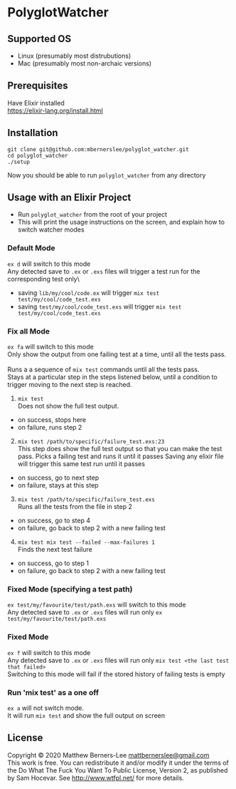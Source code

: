 # PolyglotWatcher

## Supported OS
  - Linux (presumably most distrubutions)
  - Mac (presumably most non-archaic versions)

## Prerequisites
  Have Elixir installed\
  https://elixir-lang.org/install.html

## Installation
```
git clone git@github.com:mbernerslee/polyglot_watcher.git
cd polyglot_watcher
./setup
```

Now you should be able to run `polyglot_watcher` from any directory

## Usage with an Elixir Project
- Run `polyglot_watcher` from the root of your project
- This will print the usage instructions on the screen, and explain how to switch watcher modes

### Default Mode
`ex d` will switch to this mode\
Any detected save to `.ex` or `.exs` files will trigger a test run for the corresponding test only\
- saving `lib/my/cool/code.ex` will trigger `mix test test/my/cool/code_test.exs`
- saving `test/my/cool/code_test.exs` will trigger `mix test test/my/cool/code_test.exs`

### Fix all Mode
`ex fa` will switch to this mode\
Only show the output from one failing test at a time, until all the tests pass.\
\
Runs a a sequence of `mix test` commands until all the tests pass.\
Stays at a particular step in the steps listened below, until a condition to trigger moving to the next step is reached.

1. `mix test`\
Does not show the full test output.
- on success, stops here
- on failure, runs step 2
2. `mix test /path/to/specific/failure_test.exs:23`\
This step does show the full test output so that you can make the test pass.
Picks a failing test and runs it until it passes
Saving any elixir file will trigger this same test run until it passes
- on success, go to next step
- on failure, stays at this step
3. `mix test /path/to/specific/failure_test.exs`\
Runs all the tests from the file in step 2
- on success, go to step 4
- on failure, go back to step 2 with a new failing test
4. `mix test mix test --failed --max-failures 1`\
Finds the next test failure
- on success, go to step 1
- on failure, go back to step 2 with a new failing test

### Fixed Mode (specifying a test path)
`ex test/my/favourite/test/path.exs` will switch to this mode\
Any detected save to `.ex` or `.exs` files will run only `ex test/my/favourite/test/path.exs`

### Fixed Mode
`ex f` will switch to this mode\
Any detected save to `.ex` or `.exs` files will run only `mix test <the last test that failed>`\
Switching to this mode will fail if the stored history of failing tests is empty

### Run 'mix test' as a one off
`ex a` will not switch mode.\
It will run `mix test` and show the full output on screen

## License
Copyright © 2020 Matthew Berners-Lee mattbernerslee@gmail.com\
This work is free. You can redistribute it and/or modify it under the
terms of the Do What The Fuck You Want To Public License, Version 2,
as published by Sam Hocevar. See http://www.wtfpl.net/ for more details.
